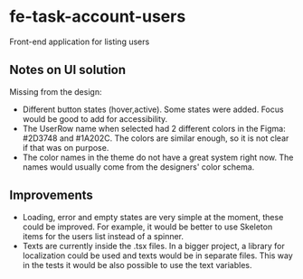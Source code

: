 # fe-task-account-users
Front-end application for listing users

## Notes on UI solution
Missing from the design:
- Different button states (hover,active). Some states were added. Focus would be good to add for accessibility.
- The UserRow name when selected had 2 different colors in the Figma: #2D3748 and #1A202C. The colors are similar enough, so it is not clear if that was on purpose.
- The color names in the theme do not have a great system right now. The names would usually come from the designers' color schema.

## Improvements
- Loading, error and empty states are very simple at the moment, these could be improved. For example, it would be better to use Skeleton items for the users list instead of a spinner.
- Texts are currently inside the .tsx files. In a bigger project, a library for localization could be used and texts would be in separate files. This way in the tests it would be also possible to use the text variables.